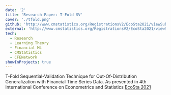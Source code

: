 ```yaml
---
date: '2'
title: 'Research Paper: T-Fold SV'
cover: './tfold.png'
github: 'http://www.cmstatistics.org/RegistrationsV2/EcoSta2021/viewSubmission.php?in=732&token=qpqr8op678ps60ropr82880p99p631q3'
external: 'http://www.cmstatistics.org/RegistrationsV2/EcoSta2021/viewSubmission.php?in=732&token=qpqr8op678ps60ropr82880p99p631q3'
tech:
  - Research
  - Learning Theory
  - Financial ML
  - CMStatistics
  - CFENetwork
showInProjects: true
---
```


T-Fold Sequential-Validation Technique for Out-Of-Distribution Generalization with Financial Time Series Data. 
As presented in 4th International Conference on Econometrics and Statistics [EcoSta 2021](http://www.cmstatistics.org/RegistrationsV2/EcoSta2021/viewSubmission.php?in=732&token=qpqr8op678ps60ropr82880p99p631q3)
